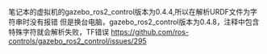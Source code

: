 笔记本的虚拟机的gazebo_ros2_control版本为0.4.4,所以在解析URDF文件为字符串时没有报错
但是换台电脑，gazebo_ros2_control版本为0.4.8，注释中包含特殊字符就会解析失败，TF错误
https://github.com/ros-controls/gazebo_ros2_control/issues/295
